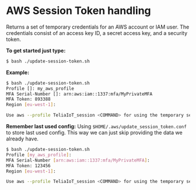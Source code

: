 # AWS Session Token handling

Returns a set of temporary credentials for an AWS account or IAM user. The credentials consist of an access key ID, a secret access key, and a security token.

__To get started just type:__
```bash
$ bash ./update-session-token.sh
```

__Example:__
```bash
$ bash ./update-session-token.sh
Profile []: my_aws_profile
MFA Serial-Number []: arn:aws:iam::1337:mfa/MyPrivateMFA
MFA Token: 893388
Region [eu-west-1]:

Use aws --profile TeliaIoT_session <COMMAND> for using the temporary session token.
```

__Remember last used config:__
Using ```$HOME/.aws/update_session_token.conf``` to store last used config. This way we can just skip providing the data we already have. 

```bash
$ bash ./update-session-token.sh
Profile [my_aws_profile]:
MFA Serial-Number [arn:aws:iam::1337:mfa/MyPrivateMFA]:
MFA Token: 123456
Region [eu-west-1]:

Use aws --profile TeliaIoT_session <COMMAND> for using the temporary session token.
```
